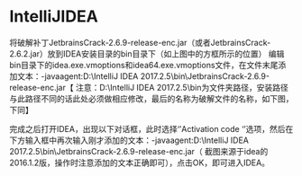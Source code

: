 # IntelliJIDEA

将破解补丁JetbrainsCrack-2.6.9-release-enc.jar（或者JetbrainsCrack-2.6.2.jar）放到IDEA安装目录的bin目录下（如上图中的方框所示的位置）
编辑bin目录下的idea.exe.vmoptions和idea64.exe.vmoptions文件，在文件末尾添加文本：-javaagent:D:\IntelliJ IDEA 2017.2.5\bin\JetbrainsCrack-2.6.9-release-enc.jar【
注意：D:\IntelliJ IDEA 2017.2.5\bin为文件夹路径，安装路径与此路径不同的话此处必须做相应修改，最后的名称为破解文件的名称，如下图，下同】




完成之后打开IDEA，出现以下对话框，此时选择‘’Activation code ‘’选项，然后在下方输入框中再次输入刚才添加的文本：-javaagent:D:\IntelliJ IDEA 2017.2.5\bin\JetbrainsCrack-2.6.9-release-enc.jar（
截图来源于idea的2016.1.2版，操作时注意添加的文本正确即可），点击OK，即可进入IDEA。